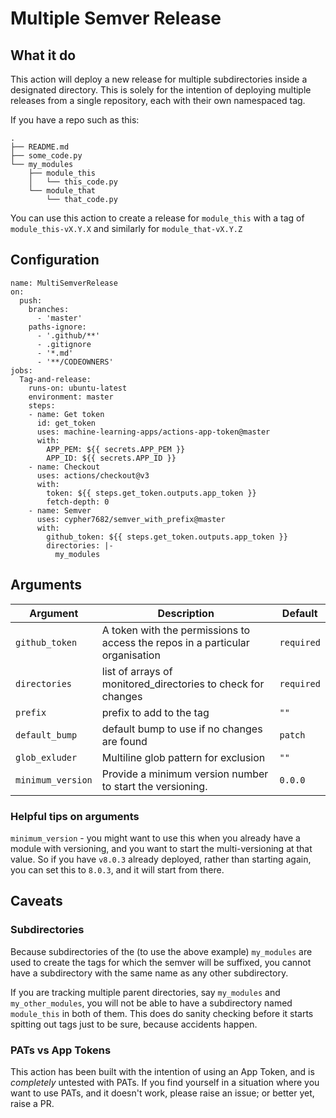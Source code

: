 # Multiple Semver Release 

## What it do

This action will deploy a new release for multiple subdirectories inside a designated directory. 
This is solely for the intention of deploying multiple releases from a single repository, each with their own
namespaced tag.

If you have a repo such as this:

```text
.
├── README.md
├── some_code.py
└── my_modules
    ├── module_this
    │   └── this_code.py
    └── module_that
        └── that_code.py
```

You can use this action to create a release for `module_this` with a tag of `module_this-vX.Y.X` 
and similarly for `module_that-vX.Y.Z`

## Configuration

```text
name: MultiSemverRelease
on:
  push:
    branches:
      - 'master'
    paths-ignore:
      - '.github/**'
      - .gitignore
      - '*.md'
      - '**/CODEOWNERS'
jobs:
  Tag-and-release:
    runs-on: ubuntu-latest
    environment: master
    steps:
    - name: Get token
      id: get_token
      uses: machine-learning-apps/actions-app-token@master
      with:
        APP_PEM: ${{ secrets.APP_PEM }}
        APP_ID: ${{ secrets.APP_ID }}
    - name: Checkout
      uses: actions/checkout@v3
      with:
        token: ${{ steps.get_token.outputs.app_token }}
        fetch-depth: 0
    - name: Semver
      uses: cypher7682/semver_with_prefix@master
      with:
        github_token: ${{ steps.get_token.outputs.app_token }}
        directories: |-
          my_modules
```

## Arguments

Argument | Description | Default
--- | --- | ---
`github_token` | A token with the permissions to access the repos in a particular organisation | `required`
`directories` | list of arrays of monitored_directories to check for changes | `required`
`prefix` | prefix to add to the tag | `""`
`default_bump` | default bump to use if no changes are found | `patch`
`glob_exluder` | Multiline glob pattern for exclusion | `""`
`minimum_version` | Provide a minimum version number to start the versioning. | `0.0.0`

### Helpful tips on arguments

`minimum_version` - you might want to use this when you already have a module with versioning, and you want to start
the multi-versioning at that value. So if you have `v8.0.3` already deployed, rather than starting again, you can set 
this to `8.0.3`, and it will start from there.


## Caveats

### Subdirectories

Because subdirectories of the (to use the above example) `my_modules` are used to create the tags for which the semver 
will be suffixed, you cannot have a subdirectory with the same name as any other subdirectory.

If you are tracking multiple parent directories, say `my_modules` and `my_other_modules`, you will not be able to have
a subdirectory named `module_this` in both of them. This does do sanity checking before it starts spitting out tags
just to be sure, because accidents happen.

### PATs vs App Tokens

This action has been built with the intention of using an App Token, and is *completely* untested with PATs.
If you find yourself in a situation where you want to use PATs, and it doesn't work, please raise an issue; or better
yet, raise a PR.